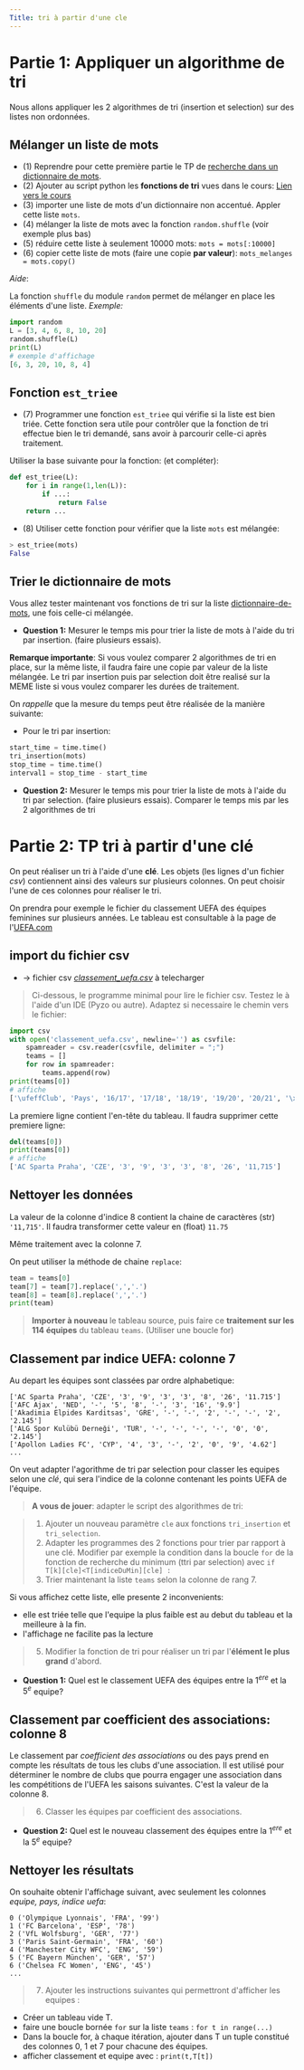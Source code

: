 ```yaml
---
Title: tri à partir d'une cle
---
```


# Partie 1: Appliquer un algorithme de tri
Nous allons appliquer les 2 algorithmes de tri (insertion et selection) sur des listes non ordonnées.

## Mélanger un liste de mots
* (1) Reprendre pour cette première partie le TP de [recherche dans un dictionnaire de mots](/docs/NSI/algorithmes/page14_bis/).
* (2) Ajouter au script python les **fonctions de tri** vues dans le cours: [Lien vers le cours](/docs/NSI/algorithmes/page8/)
* (3) importer une liste de mots d'un dictionnaire non accentué. Appler cette liste `mots`.
* (4) mélanger la liste de mots avec la fonction `random.shuffle` (voir exemple plus bas)
* (5) réduire cette liste à seulement 10000 mots: `mots = mots[:10000]`
* (6) copier cette liste de mots (faire une copie **par valeur**): `mots_melanges = mots.copy()`


*Aide*: 

La fonction `shuffle` du module `random` permet de mélanger en place les éléments d'une liste. *Exemple:*

```python
import random
L = [3, 4, 6, 8, 10, 20]
random.shuffle(L)
print(L)
# exemple d'affichage
[6, 3, 20, 10, 8, 4]
```

## Fonction `est_triee`
* (7) Programmer une fonction `est_triee` qui vérifie si la liste est bien triée. Cette fonction sera utile pour contrôler que la fonction  de tri effectue bien le tri demandé, sans avoir à parcourir celle-ci après traitement.

Utiliser la base suivante pour la fonction: (et compléter):

```python
def est_triee(L):
	for i in range(1,len(L)):
		if ...:
			return False
	return ...
```

* (8) Utiliser cette fonction pour vérifier que la liste `mots` est mélangée:

```python
> est_triee(mots)
False
```

## Trier le dictionnaire de mots
Vous allez tester maintenant vos fonctions de tri sur la liste [dictionnaire-de-mots](/docs/NSI/algorithmes/page14_bis/), une fois celle-ci mélangée.

* **Question 1:** Mesurer le temps mis pour trier la liste de mots à l'aide du tri par insertion. (faire plusieurs essais).

**Remarque importante**: Si vous voulez comparer 2 algorithmes de tri en place, sur la même liste, il faudra faire une copie par valeur de la liste mélangée. Le tri par insertion puis par selection doit être realisé sur la MEME liste si vous voulez comparer les durées de traitement.


On *rappelle* que la mesure du temps peut être réalisée de la manière suivante:

* Pour le tri par insertion:

```python
start_time = time.time()
tri_insertion(mots)
stop_time = time.time()
interval1 = stop_time - start_time
```

* **Question 2:** Mesurer le temps mis pour trier la liste de mots à l'aide du tri par selection. (faire plusieurs essais). Comparer le temps mis par les 2 algorithmes de tri


# Partie 2: TP tri à partir d'une clé
On peut réaliser un tri à l'aide d'une **clé**. Les objets (les lignes d'un fichier *csv*) contiennent ainsi des valeurs sur plusieurs colonnes. On peut choisir l'une de ces colonnes pour réaliser le tri.

On prendra pour exemple le fichier du classement UEFA des équipes feminines sur plusieurs années. Le tableau est consultable à la page de l'[UEFA.com](https://fr.uefa.com/nationalassociations/uefarankings/womensclub/#/yr/2022)

## import du fichier csv
* -> fichier csv *[classement_uefa.csv](/pdf/NSI/classement_uefa.csv)* à telecharger

> Ci-dessous, le programme minimal pour lire le fichier csv. Testez le à l'aide d'un IDE (Pyzo ou autre). Adaptez si necessaire le chemin vers le fichier:

```python
import csv
with open('classement_uefa.csv', newline='') as csvfile:
    spamreader = csv.reader(csvfile, delimiter = ";")
    teams = []
    for row in spamreader:
        teams.append(row)
print(teams[0])
# affiche
['\ufeffClub', 'Pays', '16/17', '17/18', '18/19', '19/20', '20/21', '\xa0pts\xa0', '\xa0Ass\xa0']
```

La premiere ligne contient l'en-tête du tableau. Il faudra supprimer cette premiere ligne:

```python
del(teams[0])
print(teams[0])
# affiche
['AC Sparta Praha', 'CZE', '3', '9', '3', '3', '8', '26', '11,715']
```

## Nettoyer les données
La valeur de la colonne d'indice 8 contient la chaine de caractères (str) `'11,715'`. Il faudra transformer cette valeur en (float) `11.75`

Même traitement avec la colonne 7.

On peut utiliser la méthode de chaine `replace`:

```python
team = teams[0]
team[7] = team[7].replace(',','.')
team[8] = team[8].replace(',','.')
print(team)
```

> **Importer à nouveau** le tableau source, puis faire ce **traitement sur les 114 équipes** du tableau `teams`. (Utiliser une boucle for)


<!--
Une autre option possible: joindre les 2 sous-listes avec un point '.', puis séparer les éléments de la chaine de caractères au niveau des ';':

> Tester également cette 2e option:

```python
import csv
with open('datas/classement_uefa.csv', newline='') as csvfile:
    spamreader = csv.reader(csvfile)
    teams = []
    for row in spamreader:
        s = ".".join(row) 
        # instruction necessaire pour le format de la derniere valeur decimale
        # .join(row) créé une chaine de caractères à partir de la liste
        s = s.split(";")
        # on recréé une liste
        teams.append(s)

del(teams[0])
print(teams[0])

>>> ['AC Sparta Praha', 'CZE', '3', '9', '3', '3', '8', '26', '11.715']
```
-->

## Classement par indice UEFA: colonne 7

Au depart les équipes sont classées par ordre alphabetique:

```
['AC Sparta Praha', 'CZE', '3', '9', '3', '3', '8', '26', '11.715']
['AFC Ajax', 'NED', '-', '5', '8', '-', '3', '16', '9.9']
['Akadimia Elpides Karditsas', 'GRE', '-', '-', '2', '-', '-', '2', '2.145']
['ALG Spor Kulübü Derneği', 'TUR', '-', '-', '-', '-', '0', '0', '2.145']
['Apollon Ladies FC', 'CYP', '4', '3', '-', '2', '0', '9', '4.62']
...
```



On veut adapter l'agorithme de tri par selection pour classer les equipes selon une *clé*, qui sera l'indice de la colonne contenant les points UEFA de l'équipe.

> **A vous de jouer**: adapter le script des algorithmes de tri:

> 1. Ajouter un nouveau paramètre `cle` aux fonctions `tri_insertion` et `tri_selection`.
> 2. Adapter les programmes des 2 fonctions pour trier par rapport à une clé. Modifier par exemple la condition dans la boucle `for` de la fonction de recherche du minimum (ttri par selection) avec `if T[k][cle]<T[indiceDuMin][cle] :`
> 3. Trier maintenant la liste `teams` selon la colonne de rang 7. 

Si vous affichez cette liste, elle presente 2 inconvenients:

  * elle est triée telle que l'equipe la plus faible est au debut du tableau et la meilleure à la fin.
  * l'affichage ne facilite pas la lecture

> 5. Modifier la fonction de tri pour réaliser un tri par l'**élément le plus grand** d'abord.

* **Question 1:** Quel est le classement UEFA des équipes entre la $1^{ere}$ et la $5^e$ equipe? 

## Classement par coefficient des associations: colonne 8
Le classement par *coefficient des associations* ou des pays prend en compte les résultats de tous les clubs d'une association. Il est utilisé pour déterminer le nombre de clubs que pourra engager une association dans les compétitions de l'UEFA les saisons suivantes. C'est la valeur de la colonne 8.

> 6. Classer les équipes par coefficient des associations.

* **Question 2:** Quel est le nouveau classement des équipes entre la $1^{ere}$ et la $5^e$ equipe? 

## Nettoyer les résultats
On souhaite obtenir l'affichage suivant, avec seulement les colonnes *equipe, pays, indice uefa*:


```
0 ('Olympique Lyonnais', 'FRA', '99')
1 ('FC Barcelona', 'ESP', '78')
2 ('VfL Wolfsburg', 'GER', '77')
3 ('Paris Saint-Germain', 'FRA', '60')
4 ('Manchester City WFC', 'ENG', '59')
5 ('FC Bayern München', 'GER', '57')
6 ('Chelsea FC Women', 'ENG', '45')
...
```

> 7. Ajouter les instructions suivantes qui permettront d'afficher les equipes : 
  * Créer un tableau vide T.
  * faire une boucle bornée `for` sur la liste `teams` : `for t in range(...)`
  * Dans la boucle for, à chaque itération, ajouter dans T un tuple constitué des colonnes 0, 1 et 7 pour chacune des équipes.
  * afficher classement et equipe avec :  `print(t,T[t])` 



 


